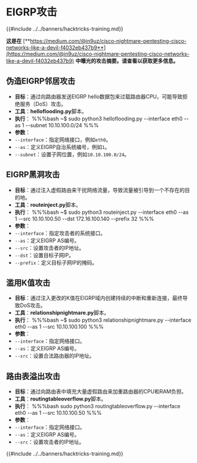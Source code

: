 # EIGRP攻击

{{#include ../../banners/hacktricks-training.md}}

**这是在** [**https://medium.com/@in9uz/cisco-nightmare-pentesting-cisco-networks-like-a-devil-f4032eb437b9**](https://medium.com/@in9uz/cisco-nightmare-pentesting-cisco-networks-like-a-devil-f4032eb437b9) **中曝光的攻击摘要。请查看以获取更多信息。**

## **伪造EIGRP邻居攻击**

- **目标**：通过向路由器发送EIGRP hello数据包来过载路由器CPU，可能导致拒绝服务（DoS）攻击。
- **工具**：**helloflooding.py**脚本。
- **执行**：
%%%bash
~$ sudo python3 helloflooding.py --interface eth0 --as 1 --subnet 10.10.100.0/24
%%%
- **参数**：
- `--interface`：指定网络接口，例如`eth0`。
- `--as`：定义EIGRP自治系统编号，例如`1`。
- `--subnet`：设置子网位置，例如`10.10.100.0/24`。

## **EIGRP黑洞攻击**

- **目标**：通过注入虚假路由来干扰网络流量，导致流量被引导到一个不存在的目的地。
- **工具**：**routeinject.py**脚本。
- **执行**：
%%%bash
~$ sudo python3 routeinject.py --interface eth0 --as 1 --src 10.10.100.50 --dst 172.16.100.140 --prefix 32
%%%
- **参数**：
- `--interface`：指定攻击者的系统接口。
- `--as`：定义EIGRP AS编号。
- `--src`：设置攻击者的IP地址。
- `--dst`：设置目标子网IP。
- `--prefix`：定义目标子网IP的掩码。

## **滥用K值攻击**

- **目标**：通过注入更改的K值在EIGRP域内创建持续的中断和重新连接，最终导致DoS攻击。
- **工具**：**relationshipnightmare.py**脚本。
- **执行**：
%%%bash
~$ sudo python3 relationshipnightmare.py --interface eth0 --as 1 --src 10.10.100.100
%%%
- **参数**：
- `--interface`：指定网络接口。
- `--as`：定义EIGRP AS编号。
- `--src`：设置合法路由器的IP地址。

## **路由表溢出攻击**

- **目标**：通过向路由表中填充大量虚假路由来加重路由器的CPU和RAM负担。
- **工具**：**routingtableoverflow.py**脚本。
- **执行**：
%%%bash
sudo python3 routingtableoverflow.py --interface eth0 --as 1 --src 10.10.100.50
%%%
- **参数**：
- `--interface`：指定网络接口。
- `--as`：定义EIGRP AS编号。
- `--src`：设置攻击者的IP地址。

{{#include ../../banners/hacktricks-training.md}}
